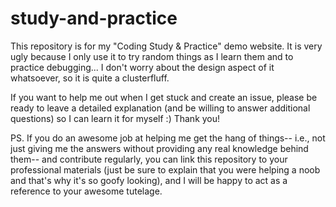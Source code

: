 # study-and-practice
This repository is for my "Coding Study &amp; Practice" demo website. It is very ugly because I only use it to try random things as I learn them and to practice debugging... I don't worry about the design aspect of it whatsoever, so it is quite a clusterfluff.

If you want to help me out when I get stuck and create an issue, please be ready to leave a detailed explanation (and be willing to answer additional questions) so I can learn it for myself :) Thank you!

PS. If you do an awesome job at helping me get the hang of things-- i.e., not just giving me the answers without providing any real knowledge behind them-- and contribute regularly, you can link this repository to your professional materials (just be sure to explain that you were helping a noob and that's why it's so goofy looking), and I will be happy to act as a reference to your awesome tutelage.
